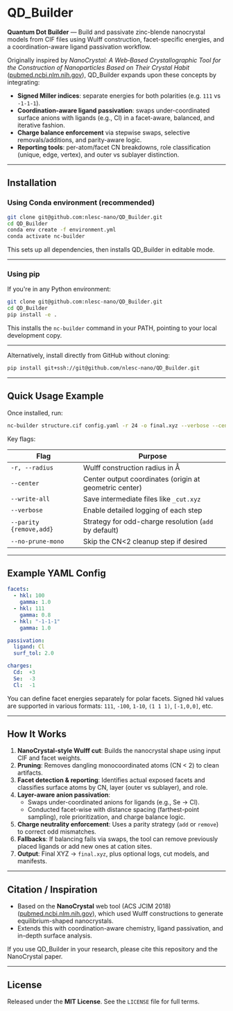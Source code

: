 # QD_Builder

**Quantum Dot Builder** — Build and passivate zinc-blende nanocrystal models from CIF files using Wulff construction, facet-specific energies, and a coordination-aware ligand passivation workflow.

Originally inspired by *NanoCrystal: A Web‑Based Crystallographic Tool for the Construction of Nanoparticles Based on Their Crystal Habit* ([pubmed.ncbi.nlm.nih.gov](https://pubmed.ncbi.nlm.nih.gov/30351055/)), QD_Builder expands upon these concepts by integrating:

- **Signed Miller indices**: separate energies for both polarities (e.g. `111` vs `‑1-1-1`).
- **Coordination-aware ligand passivation**: swaps under-coordinated surface anions with ligands (e.g., Cl) in a facet-aware, balanced, and iterative fashion.
- **Charge balance enforcement** via stepwise swaps, selective removals/additions, and parity-aware logic.
- **Reporting tools**: per-atom/facet CN breakdowns, role classification (unique, edge, vertex), and outer vs sublayer distinction.

---

##  Installation

### Using Conda environment (recommended)

```bash
git clone git@github.com:nlesc-nano/QD_Builder.git
cd QD_Builder
conda env create -f environment.yml
conda activate nc-builder
```

This sets up all dependencies, then installs QD_Builder in editable mode.

---

### Using pip

If you're in any Python environment:

```bash
git clone git@github.com:nlesc-nano/QD_Builder.git
cd QD_Builder
pip install -e .
```

This installs the `nc-builder` command in your PATH, pointing to your local development copy.

---

Alternatively, install directly from GitHub without cloning:

```bash
pip install git+ssh://git@github.com/nlesc-nano/QD_Builder.git
```

---

##  Quick Usage Example

Once installed, run:

```bash
nc-builder structure.cif config.yaml -r 24 -o final.xyz --verbose --center --write-all
```

Key flags:

| Flag           | Purpose                                          |
|----------------|--------------------------------------------------|
| `-r, --radius` | Wulff construction radius in Å                   |
| `--center`     | Center output coordinates (origin at geometric center) |
| `--write-all`  | Save intermediate files like `_cut.xyz`          |
| `--verbose`    | Enable detailed logging of each step             |
| `--parity {remove,add}` | Strategy for odd-charge resolution (`add` by default) |
| `--no-prune-mono` | Skip the CN<2 cleanup step if desired         |

---

##  Example YAML Config

```yaml
facets:
  - hkl: 100
    gamma: 1.0
  - hkl: 111
    gamma: 0.8
  - hkl: "-1-1-1"
    gamma: 1.0

passivation:
  ligand: Cl
  surf_tol: 2.0

charges:
  Cd:  +3
  Se:  -3
  Cl:  -1
```

You can define facet energies separately for polar facets. Signed hkl values are supported in various formats: `111`, `-100`, `1-10`, `(1 1 1)`, `[-1,0,0]`, etc.

---

##  How It Works

1. **NanoCrystal-style Wulff cut**: Builds the nanocrystal shape using input CIF and facet weights.
2. **Pruning**: Removes dangling monocoordinated atoms (CN < 2) to clean artifacts.
3. **Facet detection & reporting**: Identifies actual exposed facets and classifies surface atoms by CN, layer (outer vs sublayer), and role.
4. **Layer-aware anion passivation**:
   - Swaps under-coordinated anions for ligands (e.g., Se → Cl).
   - Conducted facet-wise with distance spacing (farthest-point sampling), role prioritization, and charge balance logic.
5. **Charge neutrality enforcement**: Uses a parity strategy (`add` or `remove`) to correct odd mismatches.
6. **Fallbacks**: If balancing fails via swaps, the tool can remove previously placed ligands or add new ones at cation sites.
7. **Output**: Final XYZ → `final.xyz`, plus optional logs, cut models, and manifests.

---

##  Citation / Inspiration

- Based on the **NanoCrystal** web tool (ACS JCIM 2018) ([pubmed.ncbi.nlm.nih.gov](https://pubmed.ncbi.nlm.nih.gov/30351055/)), which used Wulff constructions to generate equilibrium-shaped nanocrystals.
- Extends this with coordination-aware chemistry, ligand passivation, and in-depth surface analysis.

If you use QD_Builder in your research, please cite this repository and the NanoCrystal paper.

---

##  License

Released under the **MIT License**. See the `LICENSE` file for full terms.

